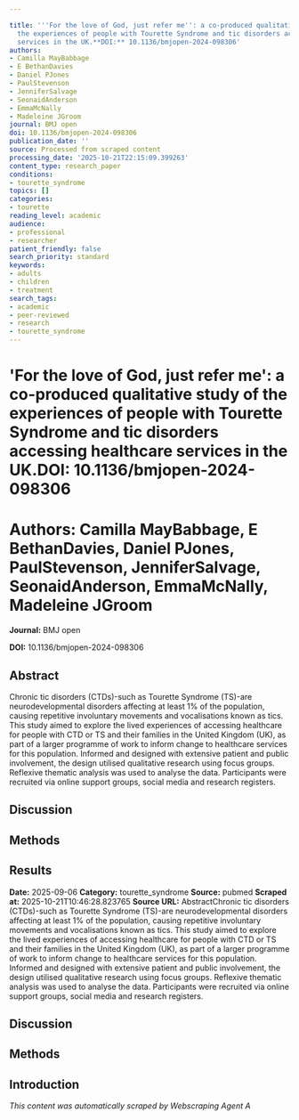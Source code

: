 ```yaml
---

title: '''For the love of God, just refer me'': a co-produced qualitative study of
  the experiences of people with Tourette Syndrome and tic disorders accessing healthcare
  services in the UK.**DOI:** 10.1136/bmjopen-2024-098306'
authors:
- Camilla MayBabbage
- E BethanDavies
- Daniel PJones
- PaulStevenson
- JenniferSalvage
- SeonaidAnderson
- EmmaMcNally
- Madeleine JGroom
journal: BMJ open
doi: 10.1136/bmjopen-2024-098306
publication_date: ''
source: Processed from scraped content
processing_date: '2025-10-21T22:15:09.399263'
content_type: research_paper
conditions:
- tourette_syndrome
topics: []
categories:
- tourette
reading_level: academic
audience:
- professional
- researcher
patient_friendly: false
search_priority: standard
keywords:
- adults
- children
- treatment
search_tags:
- academic
- peer-reviewed
- research
- tourette_syndrome
---
```




# 'For the love of God, just refer me': a co-produced qualitative study of the experiences of people with Tourette Syndrome and tic disorders accessing healthcare services in the UK.**DOI:** 10.1136/bmjopen-2024-098306

# **Authors:** Camilla MayBabbage, E BethanDavies, Daniel PJones, PaulStevenson, JenniferSalvage, SeonaidAnderson, EmmaMcNally, Madeleine JGroom

**Journal:** BMJ open

**DOI:** 10.1136/bmjopen-2024-098306

## Abstract

Chronic tic disorders (CTDs)-such as Tourette Syndrome (TS)-are neurodevelopmental disorders affecting at least 1% of the population, causing repetitive involuntary movements and vocalisations known as tics. This study aimed to explore the lived experiences of accessing healthcare for people with CTD or TS and their families in the United Kingdom (UK), as part of a larger programme of work to inform change to healthcare services for this population.
Informed and designed with extensive patient and public involvement, the design utilised qualitative research using focus groups. Reflexive thematic analysis was used to analyse the data.
Participants were recruited via online support groups, social media and research registers.
## Discussion
## Methods
## Results

**Date:** 2025-09-06
**Category:** tourette_syndrome
**Source:** pubmed
**Scraped at:** 2025-10-21T10:46:28.823765
**Source URL:**  AbstractChronic tic disorders (CTDs)-such as Tourette Syndrome (TS)-are neurodevelopmental disorders affecting at least 1% of the population, causing repetitive involuntary movements and vocalisations known as tics. This study aimed to explore the lived experiences of accessing healthcare for people with CTD or TS and their families in the United Kingdom (UK), as part of a larger programme of work to inform change to healthcare services for this population.
Informed and designed with extensive patient and public involvement, the design utilised qualitative research using focus groups. Reflexive thematic analysis was used to analyse the data.
Participants were recruited via online support groups, social media and research registers.
## Discussion
## Methods
## Introduction
*This content was automatically scraped by Webscraping Agent A*